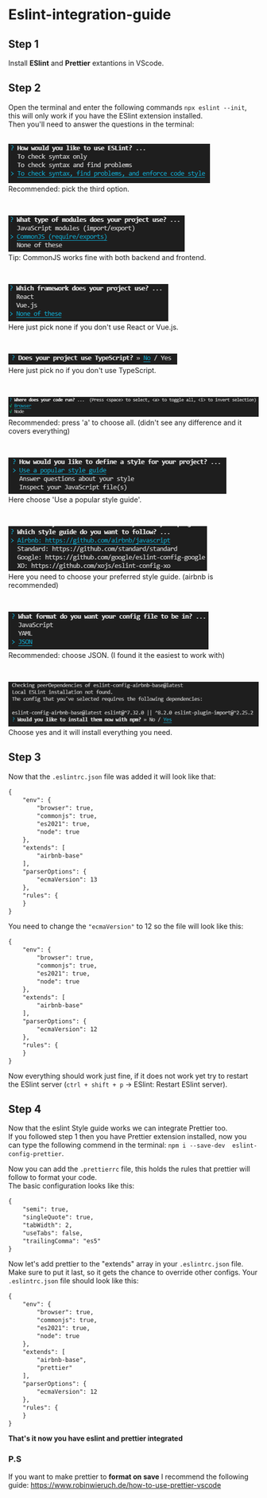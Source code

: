 # Eslint-integration-guide

## Step 1

Install **ESlint** and **Prettier** extantions in VScode.  

## Step 2  

Open the terminal and enter the following commands `npx eslint --init`, this will only work if you have the ESlint extension installed.  
Then you'll need to answer the questions in the terminal:  
<br>

![first question](./images/first-question.png)  
Recommended: pick the third option.  

<br>

![second question](./images/second-question.png)  
Tip: CommonJS works fine with both backend and frontend.  

<br>

![third question](./images/third-question.png)  
Here just pick none if you don't use React or Vue.js.  

<br>

![fort question](./images/fourth-question.png)  
Here just pick no if you don't use TypeScript.  

<br>

![fifth question](./images/fifth-question.png)  
Recommended: press 'a' to choose all. (didn't see any difference and it covers everything)  

<br>

![sixth question](./images/sixth-question.png)  
Here choose 'Use a popular style guide'.  

<br>

![seventh question](./images/seventh-question.png)  
Here you need to choose your preferred style guide. (airbnb is recommended)  

<br>

![eighth question](./images/eighth-question.png)  
Recommended: choose JSON. (I found it the easiest to work with)  

<br>

![ninth question](./images/ninth-question.png)  
Choose yes and it will install everything you need.  

## Step 3

Now that the `.eslintrc.json` file was added it will look like that:  
```
{
    "env": {
        "browser": true,
        "commonjs": true,
        "es2021": true,
        "node": true
    },
    "extends": [
        "airbnb-base"
    ],
    "parserOptions": {
        "ecmaVersion": 13
    },
    "rules": {
    }
}
```
You need to change the `"ecmaVersion"` to 12 so the file will look like this:  
```
{
    "env": {
        "browser": true,
        "commonjs": true,
        "es2021": true,
        "node": true
    },
    "extends": [
        "airbnb-base"
    ],
    "parserOptions": {
        "ecmaVersion": 12
    },
    "rules": {
    }
}
```
Now everything should work just fine, if it does not work yet try to restart the ESlint server (`ctrl + shift + p` -> ESlint: Restart ESlint server).

## Step 4 

Now that the eslint Style guide works we can integrate Prettier too.  
If you followed step 1 then you have Prettier extension installed, now you can type the following commend in the terminal: `npm i --save-dev  eslint-config-prettier`.  

Now you can add the `.prettierrc` file, this holds the rules that prettier will follow to format your code.  
The basic configuration looks like this:  
```
{
    "semi": true,
    "singleQuote": true,
    "tabWidth": 2,
    "useTabs": false,
    "trailingComma": "es5"
}
```
Now let's add prettier to the "extends" array in your `.eslintrc.json` file. Make sure to put it last, so it gets the chance to override other configs. 
Your `.eslintrc.json` file should look like this:  
```
{
    "env": {
        "browser": true,
        "commonjs": true,
        "es2021": true,
        "node": true
    },
    "extends": [
        "airbnb-base",
        "prettier"
    ],
    "parserOptions": {
        "ecmaVersion": 12
    },
    "rules": {
    }
}
``` 

**That's it now you have eslint and prettier integrated**  

### P.S
If you want to make prettier to **format on save** I recommend the following guide: https://www.robinwieruch.de/how-to-use-prettier-vscode